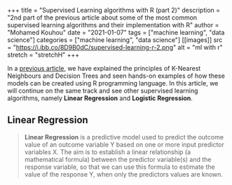 +++
title = "Supervised Learning algorithms with R (part 2)"
description = "2nd part of the previous article about some of the most common supervised learning algorithms and their implementation with R"
author = "Mohamed Kouhou"
date = "2021-01-07"
tags = ["machine learning", "data science"]
categories = ["machine learning", "data science"]
[[images]]
  src = "https://i.ibb.co/8D9B0dC/supervised-learning-r-2.png"
  alt = "ml with r"
  stretch = "stretchH"
+++

In a <a href="https://kouhoumed.site/blog/supervised-learning-algorithms-r/">previous article</a>, we have explained the principles of K-Nearest Neighbours and Decision Trees and seen hands-on examples of how these models can be created using R programming language. In this article, we will continue on the same track and see other supervised learning algorithms, namely **Linear Regression** and **Logistic Regression**.

## Linear Regression

>**Linear Regression** is a predictive model used to predict the outcome value of an outcome variable Y based on one or more input predictor variables X. The aim is to establish a linear relationship (a mathematical formula) between the predictor variable(s) and the response variable, so that we can use this formula to estimate the value of the response Y, when only the predictors values are known.

